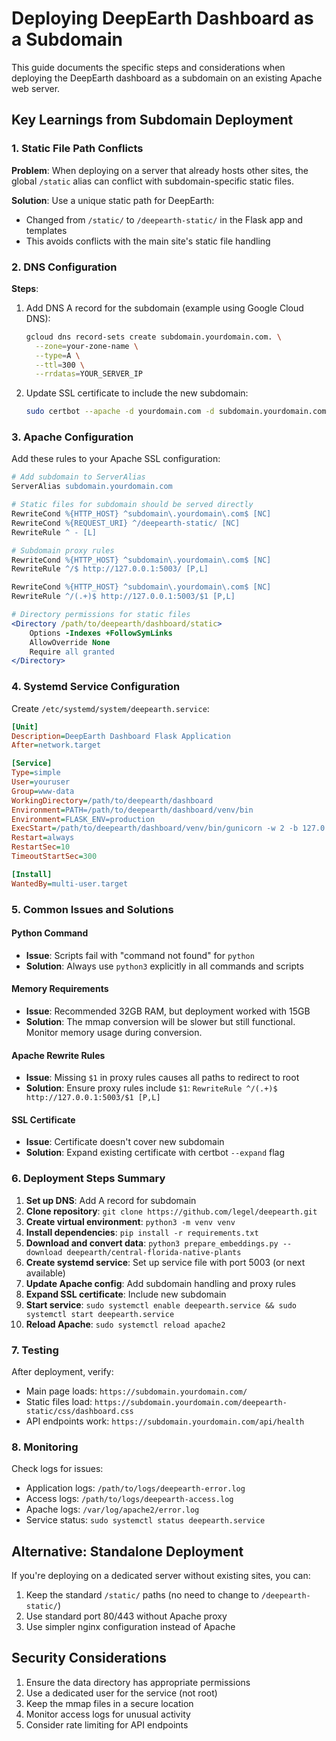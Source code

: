 # Deploying DeepEarth Dashboard as a Subdomain

This guide documents the specific steps and considerations when deploying the DeepEarth dashboard as a subdomain on an existing Apache web server.

## Key Learnings from Subdomain Deployment

### 1. Static File Path Conflicts

**Problem**: When deploying on a server that already hosts other sites, the global `/static` alias can conflict with subdomain-specific static files.

**Solution**: Use a unique static path for DeepEarth:
- Changed from `/static/` to `/deepearth-static/` in the Flask app and templates
- This avoids conflicts with the main site's static file handling

### 2. DNS Configuration

**Steps**:
1. Add DNS A record for the subdomain (example using Google Cloud DNS):
   ```bash
   gcloud dns record-sets create subdomain.yourdomain.com. \
     --zone=your-zone-name \
     --type=A \
     --ttl=300 \
     --rrdatas=YOUR_SERVER_IP
   ```

2. Update SSL certificate to include the new subdomain:
   ```bash
   sudo certbot --apache -d yourdomain.com -d subdomain.yourdomain.com --expand
   ```

### 3. Apache Configuration

Add these rules to your Apache SSL configuration:

```apache
# Add subdomain to ServerAlias
ServerAlias subdomain.yourdomain.com

# Static files for subdomain should be served directly
RewriteCond %{HTTP_HOST} ^subdomain\.yourdomain\.com$ [NC]
RewriteCond %{REQUEST_URI} ^/deepearth-static/ [NC]
RewriteRule ^ - [L]

# Subdomain proxy rules
RewriteCond %{HTTP_HOST} ^subdomain\.yourdomain\.com$ [NC]
RewriteRule ^/$ http://127.0.0.1:5003/ [P,L]

RewriteCond %{HTTP_HOST} ^subdomain\.yourdomain\.com$ [NC]
RewriteRule ^/(.+)$ http://127.0.0.1:5003/$1 [P,L]

# Directory permissions for static files
<Directory /path/to/deepearth/dashboard/static>
    Options -Indexes +FollowSymLinks
    AllowOverride None
    Require all granted
</Directory>
```

### 4. Systemd Service Configuration

Create `/etc/systemd/system/deepearth.service`:

```ini
[Unit]
Description=DeepEarth Dashboard Flask Application
After=network.target

[Service]
Type=simple
User=youruser
Group=www-data
WorkingDirectory=/path/to/deepearth/dashboard
Environment=PATH=/path/to/deepearth/dashboard/venv/bin
Environment=FLASK_ENV=production
ExecStart=/path/to/deepearth/dashboard/venv/bin/gunicorn -w 2 -b 127.0.0.1:5003 --timeout 120 --preload deepearth_dashboard:app --access-logfile /path/to/logs/deepearth-access.log --error-logfile /path/to/logs/deepearth-error.log
Restart=always
RestartSec=10
TimeoutStartSec=300

[Install]
WantedBy=multi-user.target
```

### 5. Common Issues and Solutions

#### Python Command
- **Issue**: Scripts fail with "command not found" for `python`
- **Solution**: Always use `python3` explicitly in all commands and scripts

#### Memory Requirements
- **Issue**: Recommended 32GB RAM, but deployment worked with 15GB
- **Solution**: The mmap conversion will be slower but still functional. Monitor memory usage during conversion.

#### Apache Rewrite Rules
- **Issue**: Missing `$1` in proxy rules causes all paths to redirect to root
- **Solution**: Ensure proxy rules include `$1`: `RewriteRule ^/(.+)$ http://127.0.0.1:5003/$1 [P,L]`

#### SSL Certificate
- **Issue**: Certificate doesn't cover new subdomain
- **Solution**: Expand existing certificate with certbot `--expand` flag

### 6. Deployment Steps Summary

1. **Set up DNS**: Add A record for subdomain
2. **Clone repository**: `git clone https://github.com/legel/deepearth.git`
3. **Create virtual environment**: `python3 -m venv venv`
4. **Install dependencies**: `pip install -r requirements.txt`
5. **Download and convert data**: `python3 prepare_embeddings.py --download deepearth/central-florida-native-plants`
6. **Create systemd service**: Set up service file with port 5003 (or next available)
7. **Update Apache config**: Add subdomain handling and proxy rules
8. **Expand SSL certificate**: Include new subdomain
9. **Start service**: `sudo systemctl enable deepearth.service && sudo systemctl start deepearth.service`
10. **Reload Apache**: `sudo systemctl reload apache2`

### 7. Testing

After deployment, verify:
- Main page loads: `https://subdomain.yourdomain.com/`
- Static files load: `https://subdomain.yourdomain.com/deepearth-static/css/dashboard.css`
- API endpoints work: `https://subdomain.yourdomain.com/api/health`

### 8. Monitoring

Check logs for issues:
- Application logs: `/path/to/logs/deepearth-error.log`
- Access logs: `/path/to/logs/deepearth-access.log`
- Apache logs: `/var/log/apache2/error.log`
- Service status: `sudo systemctl status deepearth.service`

## Alternative: Standalone Deployment

If you're deploying on a dedicated server without existing sites, you can:
1. Keep the standard `/static/` paths (no need to change to `/deepearth-static/`)
2. Use standard port 80/443 without Apache proxy
3. Use simpler nginx configuration instead of Apache

## Security Considerations

1. Ensure the data directory has appropriate permissions
2. Use a dedicated user for the service (not root)
3. Keep the mmap files in a secure location
4. Monitor access logs for unusual activity
5. Consider rate limiting for API endpoints